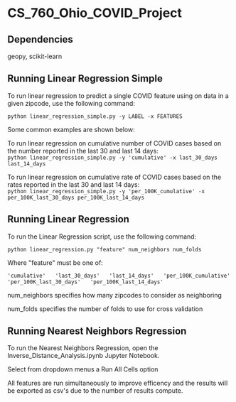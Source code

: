 # CS_760_Ohio_COVID_Project

## Dependencies
geopy, scikit-learn  

## Running Linear Regression Simple

To run linear regression to predict a single COVID feature using on data in a 
given zipcode, use the following command:

`python linear_regression_simple.py -y LABEL -x FEATURES`

Some common examples are shown below: 

To run linear regression on cumulative number of COVID cases based on the number reported in the last 30 and last 14 days:  
`python linear_regression_simple.py -y 'cumulative' -x last_30_days last_14_days`


To run linear regression on cumulative rate of COVID cases based on the rates reported in the last 30 and last 14 days:  
`python linear_regression_simple.py -y 'per_100K_cumulative' -x per_100K_last_30_days per_100K_last_14_days`


## Running Linear Regression

To run the Linear Regression script, use the following command:

`python linear_regression.py "feature" num_neighbors num_folds`

Where "feature" must be one of: 

`
'cumulative'  
'last_30_days'  
'last_14_days'  
'per_100K_cumulative'  
'per_100K_last_30_days'  
'per_100K_last_14_days'  
`

num_neighbors specifies how many zipcodes to consider as neighboring

num_folds specifies the number of folds to use for cross validation

## Running Nearest Neighbors Regression

To run the Nearest Neighbors Regression, open the Inverse_Distance_Analysis.ipynb Jupyter Notebook.

Select from dropdown menus a Run All Cells option

All features are run simultaneously to improve efficency and the results will be exported as csv's due to the number of results compute.
